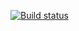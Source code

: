 [![Build status](https://ci.appveyor.com/api/projects/status/mq75h9qa9a5orjfu?svg=true)](https://ci.appveyor.com/project/AnyaVrn/patterns1)
